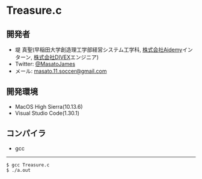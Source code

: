 # Treasure.c

## 開発者
- 堤 真聖(早稲田大学創造理工学部経営システム工学科, <a href="https://aidemy.net">株式会社Aidemy</a>インターン, <a href="https://divex.tokyo">株式会社DIVEX</a>エンジニア)
- Twitter: <a href="https://twitter.com/MasatoJames">@MasatoJames</a>
- メール: masato.11.soccer@gmail.com

## 開発環境
- MacOS High Sierra(10.13.6)
- Visual Studio Code(1.30.1)

## コンパイラ
- gcc

---

```
$ gcc Treasure.c
$ ./a.out
```